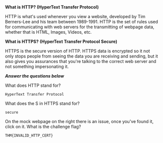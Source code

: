 **What is HTTP? (HyperText Transfer Protocol)**

HTTP is what's used whenever you view a website, developed by Tim Berners-Lee and his team between 1989-1991. HTTP is the set of rules used for communicating with web servers for the transmitting of webpage data, whether that is HTML, Images, Videos, etc.

**What is HTTPS?** ****(HyperText Transfer Protocol Secure)****  

HTTPS is the secure version of HTTP. HTTPS data is encrypted so it not only stops people from seeing the data you are receiving and sending, but it also gives you assurances that you're talking to the correct web server and not something impersonating it.


___Answer the questions below___

What does HTTP stand for?
	
	HyperText Transfer Protocol

What does the S in HTTPS stand for?
	
	secure

On the mock webpage on the right there is an issue, once you've found it, click on it. What is the challenge flag?
	
	THM{INVALID_HTTP_CERT}

